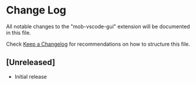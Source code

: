 # Change Log

All notable changes to the "mob-vscode-gui" extension will be documented in this file.

Check [Keep a Changelog](http://keepachangelog.com/) for recommendations on how to structure this file.

## [Unreleased]

- Initial release
